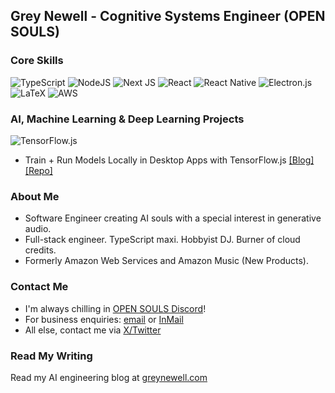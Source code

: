
## Grey Newell - Cognitive Systems Engineer (OPEN SOULS)
### Core Skills
![TypeScript](https://img.shields.io/badge/typescript-%23007ACC.svg?style=for-the-badge&logo=typescript&logoColor=white)
![NodeJS](https://img.shields.io/badge/node.js-6DA55F?style=for-the-badge&logo=node.js&logoColor=white)
![Next JS](https://img.shields.io/badge/Next-black?style=for-the-badge&logo=next.js&logoColor=white)
![React](https://img.shields.io/badge/react-%2320232a.svg?style=for-the-badge&logo=react&logoColor=%2361DAFB)
![React Native](https://img.shields.io/badge/react_native-%2320232a.svg?style=for-the-badge&logo=react&logoColor=%2361DAFB)
![Electron.js](https://img.shields.io/badge/Electron-191970?style=for-the-badge&logo=Electron&logoColor=white)
![LaTeX](https://img.shields.io/badge/latex-%23008080.svg?style=for-the-badge&logo=latex&logoColor=white)
![AWS](https://img.shields.io/badge/AWS-%23FF9900.svg?style=for-the-badge&logo=amazon-aws&logoColor=white)
### AI, Machine Learning & Deep Learning Projects
![TensorFlow.js](https://img.shields.io/badge/TensorFlow.js-%23FF6F00.svg?style=for-the-badge&logo=TensorFlow&logoColor=white)
- Train + Run Models Locally in Desktop Apps with TensorFlow.js [[Blog]](https://greynewell.com/train-and-run-local-models-in-cross-platform-desktop-apps-with-tensorflowjs) [[Repo]](https://github.com/greynewell/tfjs-electron-app)


### About Me
- Software Engineer creating AI souls with a special interest in generative audio.
- Full-stack engineer. TypeScript maxi. Hobbyist DJ. Burner of cloud credits.
- Formerly Amazon Web Services and Amazon Music (New Products).

### Contact Me
- I'm always chilling in [OPEN SOULS Discord](https://discord.gg/opensouls)!
- For business enquiries: [email](grey@opensouls.org) or [InMail](https://www.linkedin.com/in/greynewell/)
- All else, contact me via [X/Twitter](https://x.com/GreyNewell)

 ### Read My Writing
 Read my AI engineering blog at [greynewell.com](https://greynewell.com)
